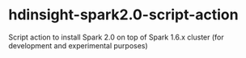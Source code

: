 # hdinsight-spark2.0-script-action
Script action to install Spark 2.0 on top of Spark 1.6.x cluster (for development and experimental purposes)
